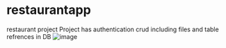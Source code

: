 # restaurantapp
 restaurant project 
 Project has authentication
 crud including files and table refrences in DB
 ![image](https://github.com/Sahar009/restaurantapp/assets/102046091/d4f0e7e9-f2df-4256-a7ae-5c63052c24f3)

